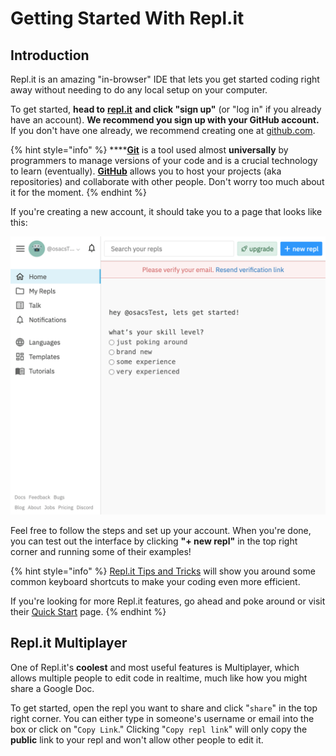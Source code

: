 # Getting Started With Repl.it

## Introduction

Repl.it is an amazing "in-browser" IDE that lets you get started coding right away without needing to do any local setup on your computer.

To get started, **head to** [**repl.it**](http://repl.it/) **and click "sign up"** \(or "log in" if you already have an account\). **We recommend you sign up with your GitHub account.** If you don't have one already, we recommend creating one at [github.com](https://github.com/).

{% hint style="info" %}
\*\*\*\*[**Git**](https://git-scm.com/) is a tool used almost **universally** by programmers to manage versions of your code and is a crucial technology to learn \(eventually\). [**GitHub**](https://github.com/) allows you to host your projects \(aka repositories\) and collaborate with other people. Don't worry too much about it for the moment.
{% endhint %}

If you're creating a new account, it should take you to a page that looks like this:

![Repl.it introduction page](../.gitbook/assets/repl.it___onboarding-1-1-.png)

Feel free to follow the steps and set up your account. When you're done, you can test out the interface by clicking **"+ new repl"** in the top right corner and running some of their examples!

{% hint style="info" %}
[Repl.it Tips and Tricks](https://docs.repl.it/repls/editor) will show you around some common keyboard shortcuts to make your coding even more efficient.

If you're looking for more Repl.it features, go ahead and poke around or visit their [Quick Start](https://docs.repl.it/misc/quick-start) page.
{% endhint %}

## Repl.it Multiplayer

One of Repl.it's **coolest** and most useful features is Multiplayer, which allows multiple people to edit code in realtime, much like how you might share a Google Doc.

To get started, open the repl you want to share and click "`share`" in the top right corner. You can either type in someone's username or email into the box or click on "`Copy Link`." Clicking "`Copy repl link`" will only copy the **public** link to your repl and won't allow other people to edit it.



